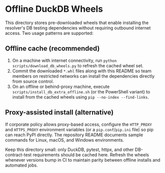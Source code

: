 # Offline DuckDB Wheels

This directory stores pre-downloaded wheels that enable installing the resolver's
DB testing dependencies without requiring outbound internet access. Two usage
patterns are supported:

## Offline cache (recommended)

1. On a machine with internet connectivity, run `python scripts/download_db_wheels.py`
   to refresh the cached wheel set.
2. Commit the downloaded `*.whl` files along with this README so team members on
   restricted networks can install the dependencies directly from source
   control.
3. On an offline or behind-proxy machine, execute
   `scripts/install_db_extra_offline.sh` (or the PowerShell variant) to install
   from the cached wheels using `pip --no-index --find-links`.

## Proxy-assisted install (alternative)

If corporate policy allows proxy-based access, configure the `HTTP_PROXY` and
`HTTPS_PROXY` environment variables (or a `pip.conf`/`pip.ini` file) so pip can
reach PyPI directly. The repository README documents sample commands for Linux,
macOS, and Windows environments.

Keep this directory small: only DuckDB, pytest, httpx, and other DB-contract-test
requirements should be cached here. Refresh the wheels whenever versions bump in
CI to maintain parity between offline installs and automated jobs.
